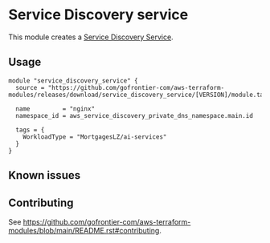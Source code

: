 # Service Discovery service

This module creates a [Service Discovery Service](https://registry.terraform.io/providers/hashicorp/aws/latest/docs/resources/service_discovery_service).

## Usage

```hcl
module "service_discovery_service" {
  source = "https://github.com/gofrontier-com/aws-terraform-modules/releases/download/service_discovery_service/[VERSION]/module.tar.gz//src"

  name         = "nginx"
  namespace_id = aws_service_discovery_private_dns_namespace.main.id

  tags = {
    WorkloadType = "MortgagesLZ/ai-services"
  }
}
```

## Known issues

## Contributing

See <https://github.com/gofrontier-com/aws-terraform-modules/blob/main/README.rst#contributing>.
